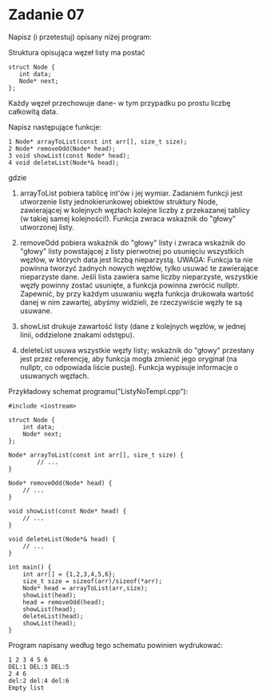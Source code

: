 # Zadanie 07

Napisz (i przetestuj) opisany niżej program:

Struktura opisująca węzeł listy ma postać

	struct Node {
	   int data;
	   Node* next;
	};

Każdy węzeł przechowuje dane- w tym przypadku po prostu liczbę całkowitą data.

Napisz następujące funkcje:

	1 Node* arrayToList(const int arr[], size_t size);
	2 Node* removeOdd(Node* head);
	3 void showList(const Node* head);
	4 void deleteList(Node*& head);

gdzie

1. arrayToList pobiera tablicę int'ów i jej wymiar. Zadaniem funkcji jest utworzenie listy jednokierunkowej obiektów struktury Node, zawierającej w kolejnych węzłach kolejne liczby z przekazanej tablicy (w takiej samej kolejności!). Funkcja zwraca wskażnik do "głowy" utworzonej listy.
	
2. removeOdd pobiera wskażnik do "głowy" listy i zwraca wskażnik do "głowy" listy powstającej z listy pierwotnej po usunięciu wszystkich węzłów, w których data jest liczbą nieparzystą.
UWAGA: Funkcja ta nie powinna tworzyć żadnych nowych węzłów, tylko usuwać te zawierające nieparzyste dane. Jeśli lista zawiera same liczby nieparzyste, wszystkie węzły powinny zostać usunięte, a funkcja powinna zwrócić nullptr. Zapewnić, by przy każdym usuwaniu węzła funkcja drukowała wartość danej w nim zawartej, abyśmy widzieli, że rzeczywiście węzły te są usuwane.

3. showList drukuje zawartość listy (dane z kolejnych węzłów, w jednej linii, oddzielone znakami odstępu).

4. deleteList usuwa wszystkie węzły listy; wskażnik do "głowy" przesłany jest przez referencję, aby funkcja mogła zmienić jego oryginał (na nullptr, co odpowiada liście pustej). Funkcja wypisuje informacje o usuwanych węzłach.

Przykładowy schemat programu("ListyNoTempl.cpp"):
	
	#include <iostream>
	
	struct Node {
		int data;
		Node* next;
	};
	
	Node* arrayToList(const int arr[], size_t size) {
			// ...
	}
	
	Node* removeOdd(Node* head) {
		// ...
	}
	
	void showList(const Node* head) {
		// ...
	}
	
	void deleteList(Node*& head) {
		// ...
	}
	
	int main() {
		int arr[] = {1,2,3,4,5,6};
		size_t size = sizeof(arr)/sizeof(*arr);
		Node* head = arrayToList(arr,size);
		showList(head);
		head = removeOdd(head);
		showList(head);
		deleteList(head);
		showList(head);
	}

Program napisany według tego schematu powinien wydrukować:

	1 2 3 4 5 6
	DEL:1 DEL:3 DEL:5
	2 4 6
	del:2 del:4 del:6
	Empty list
